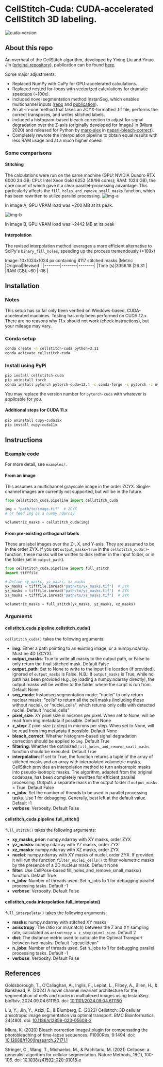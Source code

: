 # CellStitch-Cuda: CUDA-accelerated CellStitch 3D labeling.
![cuda-version](https://img.shields.io/badge/CUDA-11.x%2C_12.x-instanseg)

## About this repo
An overhaul of the CellStitch algorithm, developed by Yining Liu and Yinuo Jin ([original repository](https://github.com/imyiningliu/cellstitch)), publication
can be found [here](https://doi.org/10.1186/s12859-023-05608-2).

Some major adjustments:
* Replaced NumPy with CuPy for GPU-accelerated calculations.
* Replaced nested for-loops with vectorized calculations for dramatic speedups (~100x).
* Included novel segmentation method InstanSeg, which enables multichannel inputs
    ([repo](https://github.com/instanseg/instanseg) and [publication](https://doi.org/10.1101/2024.09.04.611150)).
* An all-in-one method that takes an ZCYX-formatted .tif file, performs the correct transposes, and writes stitched
    labels.
* Included a histogram-based bleach correction to adjust for signal degradation over the Z-axis (originally developed
    for ImageJ in (Miura 2020) and released for Python by [marx-alex](https://github.com/marx-alex) in [napari-bleach-correct](https://github.com/marx-alex/napari-bleach-correct)).
* Completely rewrote the interpolation pipeline to obtain equal results with less RAM usage and at a much higher speed.

### Some comparisons
#### Stitching
The calculations were run on the same machine (GPU: NVIDIA Quadro RTX 6000 24 GB; CPU: Intel Xeon Gold 6252 (48/96
    cores); RAM: 1024 GB), the core count of which gave it a clear parallel-processing advantage. This particularly
    affects the `fill_holes_and_remove_small_masks` function, which has been rewritten to utilize parallel processing.
![img-a](figures/cellstitch_img-a.svg)

In image A, GPU VRAM load was ~200 MB at its peak.

![img-b](figures/cellstitch_img-b.svg)

In image B, GPU VRAM load was ~2442 MB at its peak

#### Interpolation
The revised interpolation method leverages a more efficient alternative to SciPy's `binary_fill_holes`, speeding up
    the process tremendously (>100x)

Image: 10x1024x1024 px containing 4117 stitched masks
|Metric  |Original|Revised |
|--------|--------|--------|
|Time (s)|3356.18 |26.31   |
|RAM (GB)|~60     |~16     |

## Installation
### Notes
This setup has so far only been verified on Windows-based, CUDA-accelerated machines. Testing has only been performed on
    CUDA 12.x. There are no reasons why 11.x should not work (check instructions), but your mileage may vary.
### Conda setup
```bash
conda create -n cellstitch-cuda python=3.11
conda activate cellstitch-cuda
```
### Install using PyPi
```bash
pip install cellstitch-cuda
pip uninstall torch
conda install pytorch pytorch-cuda=12.4 -c conda-forge -c pytorch -c nvidia
```
You may replace the version number for `pytorch-cuda` with whatever is applicable for you.
#### Additional steps for CUDA 11.x
```bash
pip uninstall cupy-cuda12x
pip install cupy-cuda11x
```
## Instructions
### Example code
For more detail, see `examples/`.
#### From an image
This assumes a multichannel grayscale image in the order ZCYX. Single-channel images are currently not supported, but
    will be in the future.
```python
from cellstitch_cuda.pipeline import cellstitch_cuda

img = "path/to/image.tif"  # ZCYX
# or feed img as a numpy ndarray

volumetric_masks = cellstitch_cuda(img)
```
#### From pre-existing orthogonal labels
These are label images over the Z-, X, and Y-axis. They are assumed to be in the order ZYX. If you set
    `output_masks=True` in the `cellstitch_cuda()`-function, these masks will be written to disk (either in the input
    folder, or in the folder set in `output_path`).
```python
from cellstitch_cuda.pipeline import full_stitch
import tifffile

# Define xy_masks, yz_masks, xz_masks
yx_masks = tifffile.imread("path/to/yx_masks.tif")  # ZYX
yz_masks = tifffile.imread("path/to/yz_masks.tif")  # ZYX
xz_masks = tifffile.imread("path/to/xz_masks.tif")  # ZYX

volumetric_masks = full_stitch(yx_masks, yz_masks, xz_masks)
```
### Arguments
#### cellstitch_cuda.pipeline.cellstitch_cuda()
`cellstitch_cuda()` takes the following arguments:
* **img**: Either a path pointing to an existing image, or a numpy.ndarray. Must be 4D (ZCYX).
* **output_masks**: True to write all masks to the output path, or False to only return the final stitched mask.
    Default False
* **output_path**: Set to None to write to the input file location (if provided). Ignored of `output_masks` is False.
    N.B.: If `output_masks` is True, while no path has been provided (e.g., by loading a numpy.ndarray
    directly), the output masks will be written to the folder where the script is run from.
    Default None
* **seg_mode**: Instanseg segmentation mode: "nuclei" to only return nuclear masks, "cells" to return all the cell
    masks (including those without nuclei), or "nuclei_cells", which returns only cells with detected nuclei.
    Default "nuclei_cells"
* **pixel_size**: XY pixel size in microns per pixel. When set to None, will be read from img metadata if possible.
    Default None
* **z_step**: Z pixel size (z step) in microns per step. When set to None, will be read from img metadata if possible.
    Default None
* **bleach_correct**: Whether histogram-based signal degradation correction should be applied to `img`.
    Default True
* **filtering**: Whether the optimized `fill_holes_and_remove_small_masks` function should be executed.
    Default True
* **interpolation**: If set to True, the function returns a tuple of the array of stitched masks and an array with
    interpolated volumetric masks. CellStitch provides an interpolation method to turn anisotropic masks into
    pseudo-isotropic masks. The algorithm, adapted from the original codebase, has been completely rewritten for
    efficient parallel processing. Outputs a separate mask in the output folder if `output_masks` = True.
    Default False
* **n_jobs**: Set the number of threads to be used in parallel processing tasks. Use 1 for debugging. Generally, best
    left at the default value.
    Default -1
* **verbose**: Verbosity.
    Default False

#### cellstitch_cuda.pipeline.full_stitch()
`full_stitch()` takes the following arguments:
* **xy_masks_prior**: numpy.ndarray with XY masks, order ZYX
* **yz_masks**: numpy.ndarray with YZ masks, order ZYX
* **xz_masks**: numpy.ndarray with XZ masks, order ZYX
* **nuclei**: numpy.ndarray with XY masks of nuclei, order ZYX. If provided, it will run the function
    `filter_nuclei_cells()` to filter volumetric masks by the presence of a 2D nucleus mask. Default None
* **filter**: Use CellPose-based fill_holes_and_remove_small_masks() function. Default True
* **n_jobs**: Number of threads used. Set n_jobs to 1 for debugging parallel processing tasks. Default -1
* **verbose**: Verbosity. Default False

#### cellstitch_cuda.interpolation.full_interpolate()
`full_interpolate()` takes the following arguments:
* **masks**: numpy.ndarray with stitched XY masks
* **anisotropy**: The ratio (or mismatch) between the Z and XY sampling rate, calculated as
    `anisotropy = z_step/pixel_size`. Default 2
* **dist**: The distance metric used to calculate the Optimal Transport between two masks.
    Default "sqeuclidean"
* **n_jobs**: Number of threads used. Set n_jobs to 1 for debugging parallel processing tasks. Default -1
* **verbose**: Verbosity. Default False

## References
Goldsborough, T., O’Callaghan, A., Inglis, F., Leplat, L., Filbey, A., Bilen, H., & Bankhead, P. (2024) A novel channel
    invariant architecture for the segmentation of cells and nuclei in multiplexed images using InstanSeg. bioRxiv,
    2024.09.04.611150. doi: [10.1101/2024.09.04.611150](https://doi.org/10.1101/2024.09.04.611150)

Liu, Y., Jin, Y., Azizi, E., & Blumberg, E. (2023) Cellstitch: 3D cellular anisotropic image segmentation via optimal
    transport. BMC Bioinformatics, 24(480). doi: [10.1186/s12859-023-05608-2](https://doi.org/10.1186/s12859-023-05608-2)

Miura, K. (2020) Bleach correction ImageJ plugin for compensating the photobleaching of time-lapse sequences. F1000Res,
    9:1494. doi: [10.12688/f1000research.27171.1](https://doi.org/10.12688/f1000research.27171.1)

Stringer, C., Wang, T., Michaelos, M., & Pachitariu, M. (2021) Cellpose: a generalist algorithm for cellular
    segmentation. Nature Methods, 18(1), 100-106. doi: [10.1038/s41592-020-01018-x](https://doi.org/10.1038/s41592-020-01018-x)
